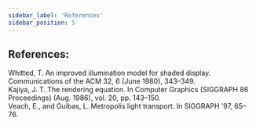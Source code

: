 ```yaml
---
sidebar_label: 'References'
sidebar_position: 5
---
```



## **References:**
Whitted, T. An improved illumination model for shaded display. Communications of the ACM 32, 6 (June 1980), 343–349.  
Kajiya, J. T. The rendering equation. In Computer Graphics (SIGGRAPH 86 Proceedings) (Aug. 1986), vol. 20, pp. 143–150.  
Veach, E., and Guibas, L. Metropolis light transport. In SIGGRAPH ’97, 65–76.  
